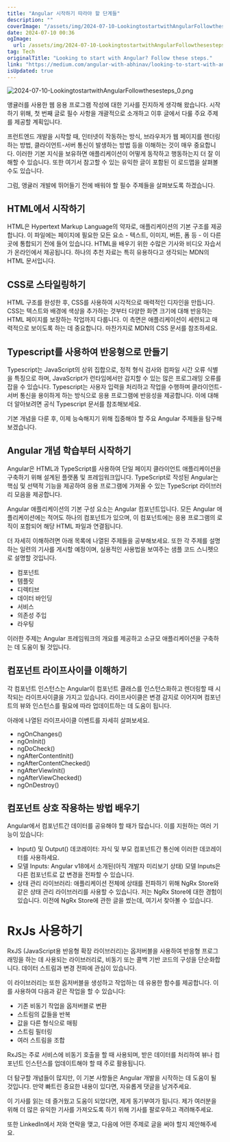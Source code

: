 ```yaml
---
title: "Angular 시작하기 따라야 할 단계들"
description: ""
coverImage: "/assets/img/2024-07-10-LookingtostartwithAngularFollowthesesteps_0.png"
date: 2024-07-10 00:36
ogImage:
  url: /assets/img/2024-07-10-LookingtostartwithAngularFollowthesesteps_0.png
tag: Tech
originalTitle: "Looking to start with Angular? Follow these steps."
link: "https://medium.com/angular-with-abhinav/looking-to-start-with-angular-follow-these-steps-6ee131781842"
isUpdated: true
---
```


![2024-07-10-LookingtostartwithAngularFollowthesesteps_0.png](/assets/img/2024-07-10-LookingtostartwithAngularFollowthesesteps_0.png)

앵귤러를 사용한 웹 응용 프로그램 작성에 대한 기사를 진지하게 생각해 왔습니다. 시작하기 위해, 첫 번째 글로 필수 사항을 개괄적으로 소개하고 이후 글에서 다룰 주요 주제를 제공할 계획입니다.

프런트엔드 개발을 시작할 때, 인터넷이 작동하는 방식, 브라우저가 웹 페이지를 렌더링하는 방법, 클라이언트-서버 통신이 발생하는 방법 등을 이해하는 것이 매우 중요합니다. 이러한 기본 지식을 보유하면 애플리케이션이 어떻게 동작하고 행동하는지 더 잘 이해할 수 있습니다. 또한 여기서 참고할 수 있는 유익한 글이 포함된 이 로드맵을 살펴볼 수도 있습니다.

그럼, 앵귤러 개발에 뛰어들기 전에 배워야 할 필수 주제들을 살펴보도록 하겠습니다.

<!-- cozy-coder - 수평 -->

<ins class="adsbygoogle"
     style="display:block"
     data-ad-client="ca-pub-4877378276818686"
     data-ad-slot="1107185301"
     data-ad-format="auto"
     data-full-width-responsive="true"></ins>

<script>
     (adsbygoogle = window.adsbygoogle || []).push({});
</script>

## HTML에서 시작하기

HTML은 Hypertext Markup Language의 약자로, 애플리케이션의 기본 구조를 제공합니다. 이 파일에는 페이지에 필요한 모든 요소 - 텍스트, 이미지, 버튼, 폼 등 - 이 다른 곳에 통합되기 전에 들어 있습니다. HTML을 배우기 위한 수많은 기사와 비디오 자습서가 온라인에서 제공됩니다. 하나의 추천 자료는 특히 유용하다고 생각되는 MDN의 HTML 문서입니다.

## CSS로 스타일링하기

HTML 구조를 완성한 후, CSS를 사용하여 시각적으로 매력적인 디자인을 만듭니다. CSS는 텍스트와 배경에 색상을 추가하는 것부터 다양한 화면 크기에 대해 반응하는 HTML 페이지를 보장하는 작업까지 다룹니다. 이 측면은 애플리케이션이 세련되고 매력적으로 보이도록 하는 데 중요합니다. 마찬가지로 MDN의 CSS 문서를 참조하세요.

<!-- cozy-coder - 수평 -->

<ins class="adsbygoogle"
     style="display:block"
     data-ad-client="ca-pub-4877378276818686"
     data-ad-slot="1107185301"
     data-ad-format="auto"
     data-full-width-responsive="true"></ins>

<script>
     (adsbygoogle = window.adsbygoogle || []).push({});
</script>

## Typescript를 사용하여 반응형으로 만들기

Typescript는 JavaScript의 상위 집합으로, 정적 형식 검사와 컴파일 시간 오류 식별을 특징으로 하며, JavaScript가 런타임에서만 감지할 수 있는 많은 프로그래밍 오류를 잡을 수 있습니다. Typescript는 사용자 입력을 처리하고 작업을 수행하며 클라이언트-서버 통신을 용이하게 하는 방식으로 응용 프로그램에 반응성을 제공합니다. 이에 대해 더 알아보려면 공식 Typescript 문서를 참조해보세요.

기본 개념을 다룬 후, 이제 능숙해지기 위해 집중해야 할 주요 Angular 주제들을 탐구해보겠습니다.

## Angular 개념 학습부터 시작하기

<!-- cozy-coder - 수평 -->

<ins class="adsbygoogle"
     style="display:block"
     data-ad-client="ca-pub-4877378276818686"
     data-ad-slot="1107185301"
     data-ad-format="auto"
     data-full-width-responsive="true"></ins>

<script>
     (adsbygoogle = window.adsbygoogle || []).push({});
</script>

Angular은 HTML과 TypeScript를 사용하여 단일 페이지 클라이언트 애플리케이션을 구축하기 위해 설계된 플랫폼 및 프레임워크입니다. TypeScript로 작성된 Angular는 핵심 및 선택적 기능을 제공하여 응용 프로그램에 가져올 수 있는 TypeScript 라이브러리 모음을 제공합니다.

Angular 애플리케이션의 기본 구성 요소는 Angular 컴포넌트입니다. 모든 Angular 애플리케이션에는 적어도 하나의 컴포넌트가 있으며, 이 컴포넌트에는 응용 프로그램의 로직이 포함되어 해당 HTML 파일과 연결됩니다.

더 자세히 이해하려면 아래 목록에 나열된 주제들을 공부해보세요. 또한 각 주제를 설명하는 일련의 기사를 게시할 예정이며, 실용적인 사용법을 보여주는 샘플 코드 스니펫으로 설명할 것입니다.

- 컴포넌트
- 템플릿
- 디렉티브
- 데이터 바인딩
- 서비스
- 의존성 주입
- 라우팅

<!-- cozy-coder - 수평 -->

<ins class="adsbygoogle"
     style="display:block"
     data-ad-client="ca-pub-4877378276818686"
     data-ad-slot="1107185301"
     data-ad-format="auto"
     data-full-width-responsive="true"></ins>

<script>
     (adsbygoogle = window.adsbygoogle || []).push({});
</script>

이러한 주제는 Angular 프레임워크의 개요를 제공하고 소규모 애플리케이션을 구축하는 데 도움이 될 것입니다.

## 컴포넌트 라이프사이클 이해하기

각 컴포넌트 인스턴스는 Angular이 컴포넌트 클래스를 인스턴스화하고 렌더링할 때 시작되는 라이프사이클을 가지고 있습니다. 라이프사이클은 변경 감지로 이어지며 컴포넌트의 뷰와 인스턴스를 필요에 따라 업데이트하는 데 도움이 됩니다.

아래에 나열된 라이프사이클 이벤트를 자세히 살펴보세요.

<!-- cozy-coder - 수평 -->

<ins class="adsbygoogle"
     style="display:block"
     data-ad-client="ca-pub-4877378276818686"
     data-ad-slot="1107185301"
     data-ad-format="auto"
     data-full-width-responsive="true"></ins>

<script>
     (adsbygoogle = window.adsbygoogle || []).push({});
</script>

- ngOnChanges()
- ngOnInit()
- ngDoCheck()
- ngAfterContentInit()
- ngAfterContentChecked()
- ngAfterViewInit()
- ngAfterViewChecked()
- ngOnDestroy()

## 컴포넌트 상호 작용하는 방법 배우기

Angular에서 컴포넌트간 데이터를 공유해야 할 때가 많습니다. 이를 지원하는 여러 기능이 있습니다:

- Input() 및 Output() 데코레이터: 자식 및 부모 컴포넌트간 통신에 이러한 데코레이터를 사용하세요.
- 모델 Inputs: Angular v18에서 소개된(아직 개발자 미리보기 상태) 모델 Inputs은 다른 컴포넌트로 값 변경을 전파할 수 있습니다.
- 상태 관리 라이브러리: 애플리케이션 전체에 상태를 전파하기 위해 NgRx Store와 같은 상태 관리 라이브러리를 사용할 수 있습니다. 저는 NgRx Store에 대한 경험이 있습니다. 이전에 NgRx Store에 관한 글을 썼는데, 여기서 찾아볼 수 있습니다.

<!-- cozy-coder - 수평 -->

<ins class="adsbygoogle"
     style="display:block"
     data-ad-client="ca-pub-4877378276818686"
     data-ad-slot="1107185301"
     data-ad-format="auto"
     data-full-width-responsive="true"></ins>

<script>
     (adsbygoogle = window.adsbygoogle || []).push({});
</script>

# RxJs 사용하기

RxJS (JavaScript용 반응형 확장 라이브러리)는 옵저버블을 사용하여 반응형 프로그래밍을 하는 데 사용되는 라이브러리로, 비동기 또는 콜백 기반 코드의 구성을 단순화합니다. 데이터 스트림과 변경 전파에 관심이 있습니다.

이 라이브러리는 또한 옵저버블을 생성하고 작업하는 데 유용한 함수를 제공합니다. 이를 사용하여 다음과 같은 작업을 할 수 있습니다:

- 기존 비동기 작업을 옵저버블로 변환
- 스트림의 값들을 반복
- 값을 다른 형식으로 매핑
- 스트림 필터링
- 여러 스트림을 조합

<!-- cozy-coder - 수평 -->

<ins class="adsbygoogle"
     style="display:block"
     data-ad-client="ca-pub-4877378276818686"
     data-ad-slot="1107185301"
     data-ad-format="auto"
     data-full-width-responsive="true"></ins>

<script>
     (adsbygoogle = window.adsbygoogle || []).push({});
</script>

RxJS는 주로 서비스에 비동기 호출을 할 때 사용되며, 받은 데이터를 처리하여 뷰나 컴포넌트 인스턴스를 업데이트해야 할 때 주로 활용됩니다.

더 탐구할 개념들이 많지만, 이 기본 사항들은 Angular 개발을 시작하는 데 도움이 될 것입니다. 만약 빠트린 중요한 내용이 있다면, 자유롭게 댓글을 남겨주세요.

이 기사를 읽는 데 즐거웠고 도움이 되었다면, 제게 동기부여가 됩니다. 제가 여러분을 위해 더 많은 유익한 기사를 가져오도록 하기 위해 기사를 팔로우하고 격려해주세요.

또한 LinkedIn에서 저와 연락을 맺고, 다음에 어떤 주제로 글을 써야 할지 제안해주세요.
